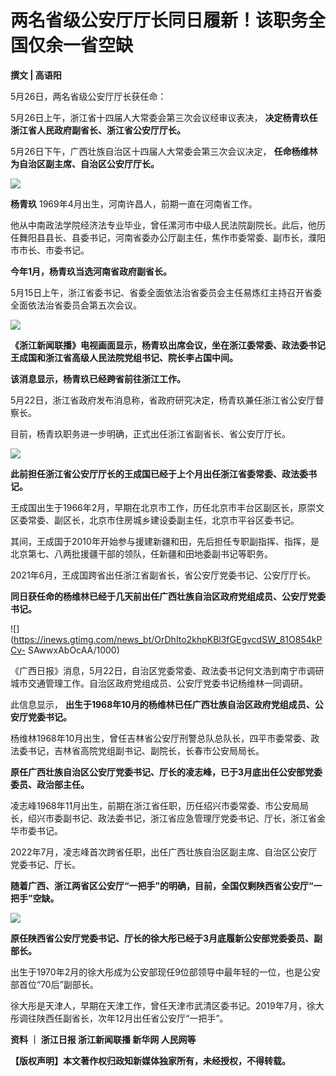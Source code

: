# 两名省级公安厅厅长同日履新！该职务全国仅余一省空缺

**撰文 | 高语阳**

5月26日，两名省级公安厅厅长获任命：

5月26日上午，浙江省十四届人大常委会第三次会议经审议表决， **决定杨青玖任浙江省人民政府副省长、浙江省公安厅厅长。**

5月26日下午，广西壮族自治区十四届人大常委会第三次会议决定， **任命杨维林为自治区副主席、自治区公安厅厅长。**

![](https://inews.gtimg.com/news_bt/OucI0VEEco36Cggf6sQF1q_wSC134_JHp5c_nB0ykjDkwAA/1000)

**杨青玖** 1969年4月出生，河南许昌人，前期一直在河南省工作。

他从中南政法学院经济法专业毕业，曾任漯河市中级人民法院副院长。此后，他历任舞阳县县长、县委书记，河南省委办公厅副主任，焦作市委常委、副市长，濮阳市市长、市委书记。

**今年1月，杨青玖当选河南省政府副省长。**

5月15日上午，浙江省委书记、省委全面依法治省委员会主任易炼红主持召开省委全面依法治省委员会第五次会议。

![](https://inews.gtimg.com/news_bt/Oa3d8gafeTjEiv5TRWXNp59kRZINw62QJC12ADjJXYNbcAA/1000)

**《浙江新闻联播》电视画面显示，杨青玖出席会议，坐在浙江委常委、政法委书记王成国和浙江省高级人民法院党组书记、院长李占国中间。**

**该消息显示，杨青玖已经跨省前往浙江工作。**

5月22日，浙江省政府发布消息称，省政府研究决定，杨青玖兼任浙江省公安厅督察长。

目前，杨青玖职务进一步明确，正式出任浙江省副省长、省公安厅厅长。

![](https://inews.gtimg.com/news_bt/O7PX3T9fY8GgfmshvAKuq6Ai9bULf1VODdfOV29tInR5sAA/1000)

**此前担任浙江省公安厅厅长的王成国已经于上个月出任浙江省委常委、政法委书记。**

王成国出生于1966年2月，早期在北京市工作，历任北京市丰台区副区长，原崇文区委常委、副区长，北京市住房城乡建设委副主任，北京市平谷区委书记。

其间，王成国于2010年开始参与援建新疆和田，先后担任专职副指挥、指挥，是北京第七、八两批援疆干部的领队，任新疆和田地委副书记等职务。

2021年6月，王成国跨省出任浙江省副省长，省公安厅党委书记、公安厅厅长。

**同日获任命的杨维林已经于几天前出任广西壮族自治区政府党组成员、公安厅党委书记。**

![](https://inews.gtimg.com/news_bt/OrDhIto2khpKBl3fGEgvcdSW_81O854kPCv-
SAwwxAbOcAA/1000)

《广西日报》消息，5月22日，自治区党委常委、政法委书记何文浩到南宁市调研城市交通管理工作。自治区政府党组成员、公安厅党委书记杨维林一同调研。

此信息显示， **出生于1968年10月的杨维林已任广西壮族自治区政府党组成员、公安厅党委书记。**

杨维林1968年10月出生，曾任吉林省公安厅刑警总队总队长，四平市委常委、政法委书记，吉林省高院党组副书记、副院长，长春市公安局局长。

**原任广西壮族自治区公安厅党委书记、厅长的凌志峰，已于3月底出任公安部党委委员、政治部主任。**

凌志峰1968年11月出生，前期在浙江省任职，历任绍兴市委常委、市公安局局长，绍兴市委副书记、政法委书记，浙江省应急管理厅党委书记、厅长，浙江省金华市委书记。

2022年7月，凌志峰首次跨省任职，出任广西壮族自治区副主席、自治区公安厅党委书记、厅长。

**随着广西、浙江两省区公安厅“一把手”的明确，目前，全国仅剩陕西省公安厅“一把手”空缺。**

![](https://inews.gtimg.com/news_bt/O_UmtC8C1OMemR4W-7JeOUJ95-Zs1L7m5xx_jS2fxh17oAA/1000)

**原任陕西省公安厅党委书记、厅长的徐大彤已经于3月底履新公安部党委委员、副部长。**

出生于1970年2月的徐大彤成为公安部现任9位部领导中最年轻的一位，也是公安部首位“70后”副部长。

徐大彤是天津人，早期在天津工作，曾任天津市武清区委书记。2019年7月，徐大彤调往陕西任副省长，次年12月出任省公安厅“一把手”。

**资料 ｜ 浙江日报 浙江新闻联播 新华网 人民网等**

**【版权声明】本文著作权归政知新媒体独家所有，未经授权，不得转载。**

